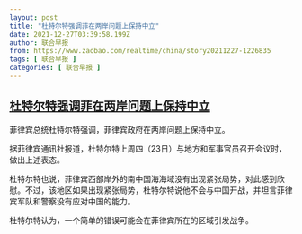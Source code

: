 ```yaml
---
layout: post
title: "杜特尔特强调菲在两岸问题上保持中立"
date: 2021-12-27T03:39:58.199Z
author: 联合早报
from: https://www.zaobao.com/realtime/china/story20211227-1226835
tags: [ 联合早报 ]
categories: [ 联合早报 ]
---
```

<!--1640596800000-->
[杜特尔特强调菲在两岸问题上保持中立](https://www.zaobao.com/realtime/china/story20211227-1226835)
------

<div>
<p>菲律宾总统杜特尔特强调，菲律宾政府在两岸问题上保持中立。</p><p>据菲律宾通讯社报道，杜特尔特上周四（23日）与地方和军事官员召开会议时，做出上述表态。</p><p>杜特尔特也说，菲律宾西部岸外的南中国海海域没有出现紧张局势，对此感到欣慰。不过，该地区如果出现紧张局势，杜特尔特说他不会与中国开战，并坦言菲律宾军队和警察没有应对中国的能力。</p><section id="imu"><div id="dfp-ad-imu1">        </div></section><p>杜特尔特认为，一个简单的错误可能会在菲律宾所在的区域引发战争。</p>      <div class="cx_paywall_placeholder" id="sph_cdp_40"></div>
</div>
